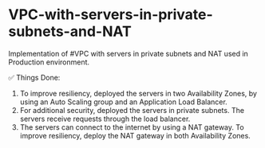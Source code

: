 # VPC-with-servers-in-private-subnets-and-NAT

Implementation of #VPC with servers in private subnets and NAT used in Production environment.

✅ Things Done:

1. To improve resiliency, deployed the servers in two Availability Zones, by using an Auto Scaling group and an Application Load Balancer. </br>
2. For additional security, deployed the servers in private subnets. The servers receive requests through the load balancer. </br>
3. The servers can connect to the internet by using a NAT gateway. To improve resiliency, deploy the NAT gateway in both Availability Zones. </br>

